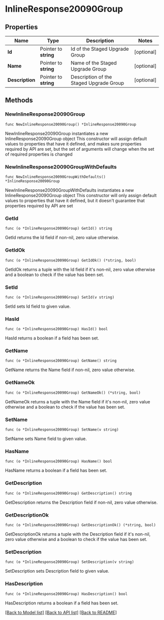 # InlineResponse20090Group

## Properties

Name | Type | Description | Notes
------------ | ------------- | ------------- | -------------
**Id** | Pointer to **string** | Id of the Staged Upgrade Group | [optional] 
**Name** | Pointer to **string** | Name of the Staged Upgrade Group | [optional] 
**Description** | Pointer to **string** | Description of the Staged Upgrade Group | [optional] 

## Methods

### NewInlineResponse20090Group

`func NewInlineResponse20090Group() *InlineResponse20090Group`

NewInlineResponse20090Group instantiates a new InlineResponse20090Group object
This constructor will assign default values to properties that have it defined,
and makes sure properties required by API are set, but the set of arguments
will change when the set of required properties is changed

### NewInlineResponse20090GroupWithDefaults

`func NewInlineResponse20090GroupWithDefaults() *InlineResponse20090Group`

NewInlineResponse20090GroupWithDefaults instantiates a new InlineResponse20090Group object
This constructor will only assign default values to properties that have it defined,
but it doesn't guarantee that properties required by API are set

### GetId

`func (o *InlineResponse20090Group) GetId() string`

GetId returns the Id field if non-nil, zero value otherwise.

### GetIdOk

`func (o *InlineResponse20090Group) GetIdOk() (*string, bool)`

GetIdOk returns a tuple with the Id field if it's non-nil, zero value otherwise
and a boolean to check if the value has been set.

### SetId

`func (o *InlineResponse20090Group) SetId(v string)`

SetId sets Id field to given value.

### HasId

`func (o *InlineResponse20090Group) HasId() bool`

HasId returns a boolean if a field has been set.

### GetName

`func (o *InlineResponse20090Group) GetName() string`

GetName returns the Name field if non-nil, zero value otherwise.

### GetNameOk

`func (o *InlineResponse20090Group) GetNameOk() (*string, bool)`

GetNameOk returns a tuple with the Name field if it's non-nil, zero value otherwise
and a boolean to check if the value has been set.

### SetName

`func (o *InlineResponse20090Group) SetName(v string)`

SetName sets Name field to given value.

### HasName

`func (o *InlineResponse20090Group) HasName() bool`

HasName returns a boolean if a field has been set.

### GetDescription

`func (o *InlineResponse20090Group) GetDescription() string`

GetDescription returns the Description field if non-nil, zero value otherwise.

### GetDescriptionOk

`func (o *InlineResponse20090Group) GetDescriptionOk() (*string, bool)`

GetDescriptionOk returns a tuple with the Description field if it's non-nil, zero value otherwise
and a boolean to check if the value has been set.

### SetDescription

`func (o *InlineResponse20090Group) SetDescription(v string)`

SetDescription sets Description field to given value.

### HasDescription

`func (o *InlineResponse20090Group) HasDescription() bool`

HasDescription returns a boolean if a field has been set.


[[Back to Model list]](../README.md#documentation-for-models) [[Back to API list]](../README.md#documentation-for-api-endpoints) [[Back to README]](../README.md)


